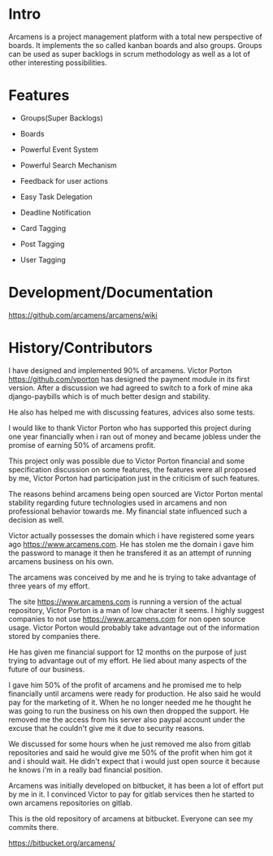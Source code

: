 # Intro

Arcamens is a project management platform with a total new perspective of boards. It implements the so called
kanban boards and also groups. Groups can be used as super backlogs in scrum methodology as well as a lot of
other interesting possibilities.

# Features

* Groups(Super Backlogs)

* Boards

* Powerful Event System

* Powerful Search Mechanism

* Feedback for user actions

* Easy Task Delegation

* Deadline Notification

* Card Tagging 

* Post Tagging

* User Tagging

# Development/Documentation

https://github.com/arcamens/arcamens/wiki

# History/Contributors

I have designed and implemented 90% of arcamens. Victor Porton https://github.com/vporton 
has designed the payment module in its first version. After a discussion we had agreed to switch to
a fork of mine aka django-paybills which is of much better design and stability. 

He also has helped me with discussing features, advices also some tests.

I would like to thank Victor Porton who has supported this project during one year 
financially when i ran out of money and became jobless under the promise of earning 50% of arcamens profit. 

This project only was possible due to Victor Porton financial and some specification discussion on
some features, the features were all proposed by me, Victor Porton had participation just in the criticism of such
features. 

The reasons behind arcamens being open sourced are Victor Porton mental stability regarding future technologies
used in arcamens and non professional behavior towards me. My financial state influenced such a decision as well.

Victor actually possesses the domain which i have registered some years ago https://www.arcamens.com. 
He has stolen me the domain i gave him the password to manage it then he transfered it as an attempt
of running arcamens business on his own. 

The arcamens was conceived by me and he is trying to take advantage of three years of my effort. 

The site https://www.arcamens.com is running a version of the actual repository, Victor Porton
is a man of low character it seems. I highly suggest companies to not use https://www.arcamens.com for non 
open source usage. Victor Porton would probably take advantage out of the information stored by companies there.

He has given me financial support for 12 months on the purpose of just trying to advantage out of my effort. He lied about many aspects
of the future of our business. 

I gave him 50% of the profit of arcamens and he promised me to help financially until arcamens were ready for production. 
He also said he would pay for the marketing of it. When he no longer needed me he thought he was going to run the business on 
his own then dropped the support. He removed me the access from his server also paypal account under the excuse that
he couldn't give me it due to security reasons. 

We discussed for some hours when he just removed me also from gitlab repositories
and said he would give me 50% of the profit when him got it and i should wait. He didn't expect that i would just open source it
because he knows i'm in a really bad financial position. 

Arcamens was initially developed on bitbucket, it has been a lot of effort put by me in it. I convinced Victor to pay
for gitlab services then he started to own arcamens repositories on gitlab. 

This is the old repository of arcamens at bitbucket. Everyone can see my commits there.

https://bitbucket.org/arcamens/



